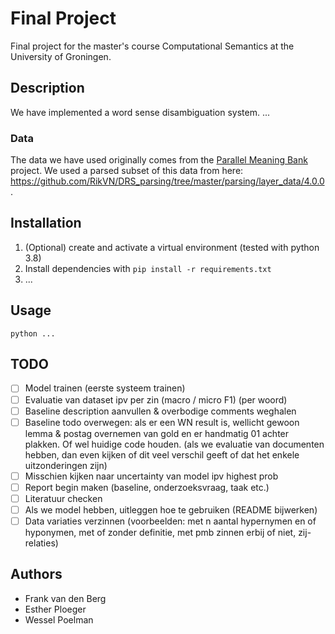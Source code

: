 # Final Project
Final project for the master's course Computational Semantics at the University of Groningen.

## Description
We have implemented a word sense disambiguation system.
...
### Data
The data we have used originally comes from the [Parallel Meaning Bank](https://pmb.let.rug.nl/) project.
We used a parsed subset of this data from here: <https://github.com/RikVN/DRS_parsing/tree/master/parsing/layer_data/4.0.0>.

## Installation
1. (Optional) create and activate a virtual environment (tested with python 3.8)
2. Install dependencies with `pip install -r requirements.txt`
3. ...

## Usage
`python ...`

## TODO
- [ ] Model trainen (eerste systeem trainen)
- [ ] Evaluatie van dataset ipv per zin (macro / micro F1) (per woord)
- [ ] Baseline description aanvullen & overbodige comments weghalen
- [ ] Baseline todo overwegen: als er een WN result is, wellicht gewoon lemma & postag overnemen van gold en er handmatig 01 achter plakken. Of wel huidige code houden. (als we evaluatie van documenten hebben, dan even kijken of dit veel verschil geeft of dat het enkele uitzonderingen zijn)
- [ ] Misschien kijken naar uncertainty van model ipv highest prob
- [ ] Report begin maken (baseline, onderzoeksvraag, taak etc.)
- [ ] Literatuur checken
- [ ] Als we model hebben, uitleggen hoe te gebruiken (README bijwerken)
- [ ] Data variaties verzinnen (voorbeelden: met n aantal hypernymen en of hyponymen, met of zonder definitie, met pmb zinnen erbij of niet, zij-relaties)

## Authors
* Frank van den Berg
* Esther Ploeger
* Wessel Poelman
